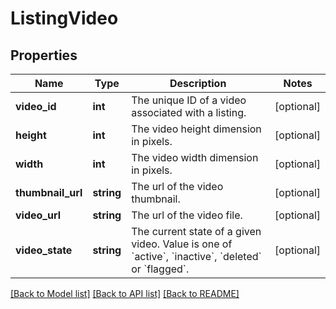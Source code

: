 # ListingVideo

## Properties
Name | Type | Description | Notes
------------ | ------------- | ------------- | -------------
**video_id** | **int** | The unique ID of a video associated with a listing. | [optional] 
**height** | **int** | The video height dimension in pixels. | [optional] 
**width** | **int** | The video width dimension in pixels. | [optional] 
**thumbnail_url** | **string** | The url of the video thumbnail. | [optional] 
**video_url** | **string** | The url of the video file. | [optional] 
**video_state** | **string** | The current state of a given video. Value is one of &#x60;active&#x60;, &#x60;inactive&#x60;, &#x60;deleted&#x60; or &#x60;flagged&#x60;. | [optional] 

[[Back to Model list]](../../README.md#documentation-for-models) [[Back to API list]](../../README.md#documentation-for-api-endpoints) [[Back to README]](../../README.md)

